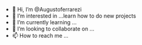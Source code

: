 - 👋 Hi, I’m @Augustoferrarezi
- 👀 I’m interested in ...learn how to do new projects
- 🌱 I’m currently learning ...
- 💞️ I’m looking to collaborate on ...
- 📫 How to reach me ...

<!---
Augustoferrarezi/Augustoferrarezi is a ✨ special ✨ repository because its `README.md` (this file) appears on your GitHub profile.
You can click the Preview link to take a look at your changes.
--->
